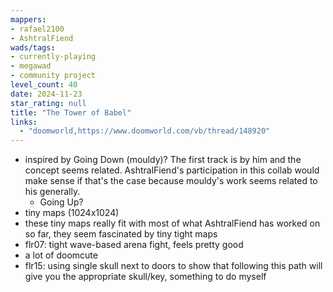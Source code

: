 ```yaml
---
mappers:
- rafael2100
- AshtralFiend
wads/tags:
- currently-playing
- megawad
- community project
level_count: 40
date: 2024-11-23
star_rating: null
title: "The Tower of Babel"
links:
  - "doomworld,https://www.doomworld.com/vb/thread/148920"
---
```


- inspired by Going Down (mouldy)? The first track is by him and the concept seems related. AshtralFiend's participation in this collab would make sense if that's the case because mouldy's work seems related to his generally.
  - Going Up?
- tiny maps (1024x1024)
- these tiny maps really fit with most of what AshtralFiend has worked on so far, they seem fascinated by tiny tight maps
- flr07: tight wave-based arena fight, feels pretty good
- a lot of doomcute
- flr15: using single skull next to doors to show that following this path will give you the appropriate skull/key, something to do myself